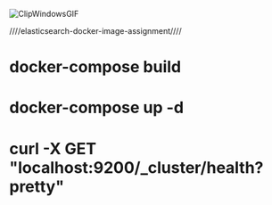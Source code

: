 ![ClipWindowsGIF](https://github.com/disisdsid/elasticsearch-docker-image-assignment/assets/136875283/be556d2b-fe94-491f-a5ae-75a77e807d6a)


////elasticsearch-docker-image-assignment////

#  docker-compose build

#  docker-compose up -d

#  curl -X GET "localhost:9200/_cluster/health?pretty"

